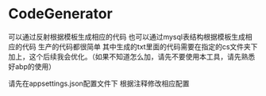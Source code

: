 # CodeGenerator
可以通过反射根据模板生成相应的代码
也可以通过mysql表结构根据模板生成相应的代码
生产的代码都很简单 其中生成的txt里面的代码需要在指定的cs文件夹下加上，这个后续我会优化。（如果不知道怎么加，请先不要使用本工具，请先熟悉好abp的使用） 


请先在appsettings.json配置文件下 根据注释修改相应配置
